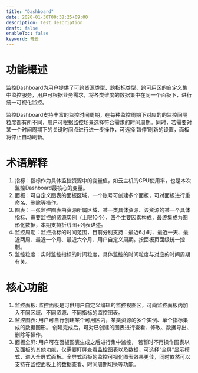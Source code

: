 ```yaml
---
title: "Dashboard"
date: 2020-01-30T00:38:25+09:00
description: Test description
draft: false
enableToc: false
keyword: 青云
---
```


# 功能概述

监控Dashboard为用户提供了可跨资源类型、跨指标类型、跨可用区的自定义集中监控服务，用户可根据业务需求，将各类维度的数据集中在同一个面板下，进行统一可视化监控。

监控Dashboard支持丰富的监控时间周期，在每种监控周期下对应的的监控间隔粒度都有所不同，用户可根据监控场景选择符合需求的时间周期。同时，若需要对某一个时间周期下的关键时间点进行进一步操作，可选择‘暂停’刷新的设置，面板将停止自动刷新。

# 术语解释

1. 指标：指标作为具体监控资源中的变量值，如云主机的CPU使用率，也是本次监控Dashboard最核心的变量。
2. 面板：可自定义图表的面板区域，一个账号可创建多个面板，可对面板进行重命名、删除等操作。
3. 图表：一张监控图表由资源所属区域、某一类具体资源、该资源的某一个具体指标、需要监控的资源实例（上限10个），四个主要因素构成，最终集成为图形化数据，本期支持折线图+列表详述。
4. 监控周期：监控指标的时间范围，目前分别支持：最近6小时、最近一天、最近两周、最近一个月、最近六个月、用户自定义周期。按面板页面级统一控制。
5. 监控粒度：实时监控指标的时间粒度，具体监控的时间粒度与对应的时间周期有关。

# 核心功能

1. 监控面板: 监控面板是可供用户自定义编辑的监控视图区，可向监控面板内加入不同区域、不同资源、不同指标的监控图表。
2. 监控图表: 用户可自行创建某个可用区内，某类资源的多个实例、单个指标集成的数据图形。 创建完成后，可对已创建的图表进行查看、修改、数据导出、删除等操作。
3. 面板全屏: 用户可在面板图表生成之后进行集中监控， 若暂时不再操作图表以及面板的其他功能，仅需要盯屏查看监控图表以及数据，可选择“全屏”显示模式，进入全屏式面板。全屏式面板的监控可视化图表效果更佳，同时依然可以支持在监控面板上的数据查看、时间周期切换等功能。